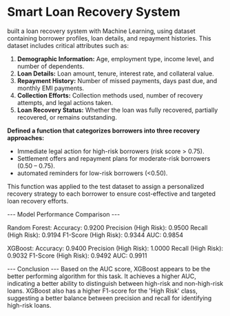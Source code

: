 # Smart Loan Recovery System
built a loan recovery system with Machine Learning, using dataset containing borrower profiles, loan details, and repayment histories. This dataset includes critical attributes such as:

1. **Demographic Information:** Age, employment type, income level, and number of dependents.
2. **Loan Details:** Loan amount, tenure, interest rate, and collateral value.
3. **Repayment History:** Number of missed payments, days past due, and monthly EMI payments.
4. **Collection Efforts:** Collection methods used, number of recovery attempts, and legal actions taken.
5. **Loan Recovery Status:** Whether the loan was fully recovered, partially recovered, or remains outstanding.

**Defined a function that categorizes borrowers into three recovery approaches:**

*   Immediate legal action for high-risk borrowers (risk score > 0.75).
*   Settlement offers and repayment plans for moderate-risk borrowers (0.50 – 0.75).
*   automated reminders for low-risk borrowers (<0.50).

This function was applied to the test dataset to assign a personalized recovery strategy to each borrower to ensure cost-effective and targeted loan recovery efforts.






--- Model Performance Comparison ---

Random Forest:
  Accuracy: 0.9200
  Precision (High Risk): 0.9500
  Recall (High Risk): 0.9194
  F1-Score (High Risk): 0.9344
  AUC: 0.9854

XGBoost:
  Accuracy: 0.9400
  Precision (High Risk): 1.0000
  Recall (High Risk): 0.9032
  F1-Score (High Risk): 0.9492
  AUC: 0.9911

--- Conclusion ---
Based on the AUC score, XGBoost appears to be the better performing algorithm for this task.
It achieves a higher AUC, indicating a better ability to distinguish between high-risk and non-high-risk loans.
XGBoost also has a higher F1-score for the 'High Risk' class, suggesting a better balance between precision and recall for identifying high-risk loans.




